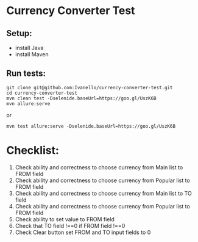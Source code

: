 # Currency Converter Test #

## Setup:

* install Java
* install Maven

## Run tests:

```
git clone git@github.com:Ivanello/currency-converter-test.git
cd currency-converter-test
mvn clean test -Dselenide.baseUrl=https://goo.gl/UszK6B
mvn allure:serve
```

or

`mvn test allure:serve -Dselenide.baseUrl=https://goo.gl/UszK6B`



# Checklist:

1. Check ability and correctness to choose currency from Main list to FROM field
2. Check ability and correctness to choose currency from Popular list to FROM field
3. Check ability and correctness to choose currency from Main list to TO field
4. Check ability and correctness to choose currency from Popular list to FROM field
5. Check ability to set value to FROM field
6. Check that TO field !==0 if FROM field !==0
7. Check Clear button set FROM and TO input fields to 0